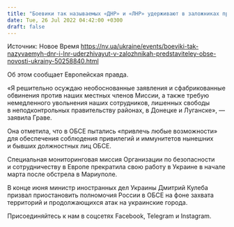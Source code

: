 ```yaml
---
title: "Боевики так называемых «ДНР» и «ЛНР» удерживают в заложниках представителей ОБСЕ"
date: Tue, 26 Jul 2022 04:42:00 +0300
draft: false
---
```

Источник: Новое Время https://nv.ua/ukraine/events/boeviki-tak-nazyvaemyh-dnr-i-lnr-uderzhivayut-v-zalozhnikah-predstaviteley-obse-novosti-ukrainy-50258840.html


Об этом сообщает Европейская правда.

«Я решительно осуждаю необоснованные заявления и сфабрикованные обвинения против наших местных членов Миссии, а также требую немедленного увольнения наших сотрудников, лишенных свободы в неподконтрольных правительству районах, в Донецке и Луганске», — заявила Граве.

Она отметила, что в ОБСЕ пытались «привлечь любые возможности» для обеспечения соблюдения привилегий и иммунитетов нынешних и бывших должностных лиц ОБСЕ.

Специальная мониторинговая миссия Организации по безопасности и сотрудничеству в Европе прекратила свою работу в Украине в начале марта после обстрела в Мариуполе.

В конце июня министр иностранных дел Украины Дмитрий Кулеба призвал приостановить полномочия России в ОБСЕ на фоне захвата территорий и продолжающихся атак на украинские города.

Присоединяйтесь к нам в соцсетях Facebook, Telegram и Instagram.
